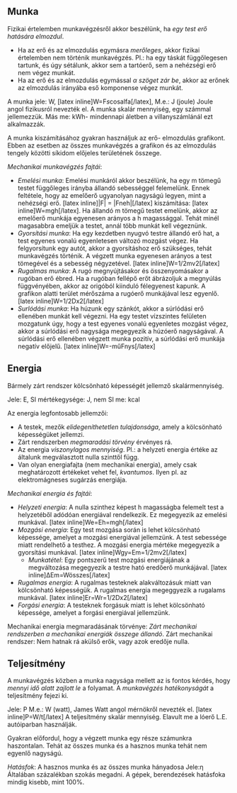 ## Munka

Fizikai értelemben munkavégzésről akkor beszélünk, ha *egy test erő hatására elmozdul*.

 - Ha az erő és az elmozdulás egymásra *merőleges*, akkor fizikai értelemben nem történik munkavégzés. Pl.: ha egy táskát függőlegesen tartunk, és úgy sétálunk, akkor sem a tartóerő, sem a nehézségi erő nem végez munkát.
 - Ha az erő és az elmozdulás egymással *α szöget zár be*, akkor az erőnek az elmozdulás irányába eső komponense végez munkát.

A munka jele: W, [latex inline]W=F*s*cosalfa[/latex], M.e.: J (joule) Joule angol fizikusról nevezték el. A munka skalár mennyiség, egy számmal jellemezzük. Más me: kWh- mindennapi áletben a villanyszámlánál ezt alkalmazzák.

A munka kiszámításához gyakran használjuk az erő- elmozdulás grafikont. Ebben az esetben az összes munkavégzés a grafikon és az elmozdulás tengely közötti síkidom előjeles területének összege.

*Mechanikai munkavégzés fajtái*:

 - *Emelési munka*: Emelési munkáról akkor beszélünk, ha egy m tömegű testet függőleges irányba állandó sebességgel felemelünk. Ennek feltétele, hogy az emelőerő ugyanolyan nagyságú legyen, mint a nehézségi erő. [latex inline]|F| = |Fneh|[/latex] kiszámítása: [latex inline]W=mgh[/latex]. Ha állandó m tömegű testet emelünk, akkor az emelőerő munkája egyenesen arányos a h magassággal. Tehát minél magasabbra emeljük a testet, annál több munkát kell végeznünk.
 - *Gyorsítási munka*: Ha egy kezdetben nyugvó testre állandó erő hat, a test egyenes vonalú egyenletesen változó mozgást végez. Ha felgyorsítunk egy autót, akkor a gyorsításhoz erő szükséges, tehát munkavégzés történik. A végzett munka egyenesen arányos a test tömegével és a sebesség négyzetével. [latex inline]W=1/2mv2[/latex]
 - *Rugalmas munka*: A rugó megnyújtásakor és összenyomásakor a rugóban erő ébred. Ha a rugóban fellépő erőt ábrázoljuk a megnyúlás függvényében, akkor az origóból kiinduló félegyenest kapunk. A grafikon alatti terület mérőszáma a rugóerő munkájával lesz egyenlő. [latex inline]W=1/2Dx2[/latex]
 - *Surlódási munka*: Ha húzunk egy szánkót, akkor a súrlódási erő ellenében munkát kell végezni. Ha egy testet vízszintes felületen mozgatunk úgy, hogy a test egyenes vonalú egyenletes mozgást végez, akkor a súrlódási erő nagysága megegyezik a húzóerő nagyságával. A súrlódási erő ellenében végzett munka pozitív, a súrlódási erő munkája negatív előjelű. [latex inline]W=-műFnys[/latex]

## Energia

Bármely zárt rendszer kölcsönható képességét jellemző skalármennyiség.

Jele: E, SI mértékegysége: J, nem SI me: kcal

Az energia legfontosabb jellemzői:

 - A testek, mezők *elidegeníthetetlen tulajdonsága*, amely a kölcsönható képességüket jellemzi.
 - Zárt rendszerben *megmaradási törvény* érvényes rá.
 - Az energia *viszonylagos mennyiség*. Pl.: a helyzeti energia értéke az általunk megválasztott nulla szinttől függ.
 - Van olyan energiafajta (nem mechanikai energia), amely csak meghatározott értékeket vehet fel, *kvantumos*. Ilyen pl. az elektromágneses sugárzás energiája.

*Mechanikai energia és fajtái*:

 - *Helyzeti energia*: A nulla szinthez képest h magasságba felemelt test a helyzetéből adódóan energiával rendelkezik. Ez megegyezik az emelési munkával. [latex inline]We=Eh=mgh[/latex]
 - *Mozgási energia*: Egy test mozgása során is lehet kölcsönható képessége, amelyet a mozgási energiával jellemzünk. A test sebessége miatt rendelhető a testhez. A mozgási energia mértéke megegyezik a gyorsítási munkával. [latex inline]Wgy=Em=1/2mv2[/latex]
   + *Munkatétel*: Egy pontszerű test mozgási energiájának a megváltozása megegyezik a  testre ható eredőerő munkájával. [latex inline]ΔEm=Wösszes[/latex]
 - *Rugalmas energia*: A rugalmas testeknek alakváltozásuk miatt van kölcsönható képességük. A rugalmas energia megeggyezik a rugalams munkával. [latex inline]Er=Wr=1/2Dx2[/latex]
 - *Forgási energia*: A testeknek forgásuk miatt is lehet kölcsönható képessége, amelyet a forgási energiával jellemzünk.

Mechanikai energia megmaradásának törvénye: *Zárt mechanikai rendszerben a mechanikai energiák összege állandó*. Zárt mechanikai rendszer: Nem hatnak rá akülső erők, vagy azok eredője nulla.

## Teljesítmény

A munkavégzés közben a munka nagysága mellett az is fontos kérdés, hogy *mennyi idő alatt zajlott le* a folyamat. A *munkavégzés hatékonyságát* a teljesítmény fejezi ki.

Jele: P  M.e.: W (watt), James Watt angol mérnökről nevezték el. [latex inline]P=W/t[/latex] A teljesítmény skalár mennyiség. Elavult me a lóerő L.E. autóiparban használják.

Gyakran előfordul, hogy a végzett munka egy része számunkra haszontalan. Tehát az összes munka és a hasznos munka tehát nem egyenlő nagyságú.

*Hatásfok*: A hasznos munka és az összes munka hányadosa Jele:η Általában százalékban szokás megadni. A gépek, berendezések hatásfoka mindig kisebb, mint 100%.  
